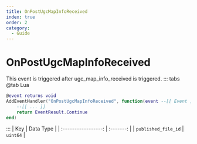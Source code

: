 ```yaml
---
title: OnPostUgcMapInfoReceived
index: true
order: 2
category:
  - Guide
---
```


# OnPostUgcMapInfoReceived
This event is triggered after ugc_map_info_received is triggered.
::: tabs
@tab Lua
```lua
@event returns void
AddEventHandler("OnPostUgcMapInfoReceived", function(event --[[ Event ]])
    --[[ ... ]]
    return EventResult.Continue
end)
```

:::
|         Key         | Data Type |
| :-----------------: | :-------: |
| `published_file_id` |  `uint64` |
